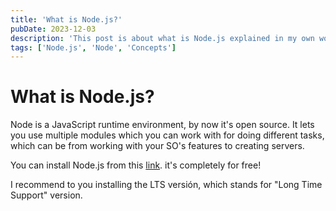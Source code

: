 ```yaml
---
title: 'What is Node.js?'
pubDate: 2023-12-03
description: 'This post is about what is Node.js explained in my own words.'
tags: ['Node.js', 'Node', 'Concepts']
---
```


# What is Node.js?

Node is a JavaScript runtime environment, by now it's open source.
It lets you use multiple modules which you can work with for doing different tasks, which can be from working with your SO's features to creating servers.

You can install Node.js from this [link](https://nodejs.org/en). it's completely for free!

I recommend to you installing the LTS versión, which stands for "Long Time Support" version.
